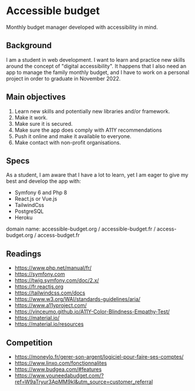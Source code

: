 # Accessible budget
Monthly budget manager developed with accessibility in mind.

## Background
I am a student in web development. I want to learn and practice new skills around the concept of "digital accessibility".
It happens that I also need an app to manage the family monthly budget,
and I have to work on a personal project in order to graduate in November 2022.

## Main objectives
1. Learn new skills and potentially new libraries and/or framework.
2. Make it work.
3. Make sure it is secured.
4. Make sure the app does comply with A11Y recommendations
5. Push it online and make it available to everyone.
6. Make contact with non-profit organisations.

## Specs
As a student, I am aware that I have a lot to learn, yet I am eager to give my best and develop the app with:
- Symfony 6 and Php 8
- React.js or Vue.js
- TailwindCss
- PostgreSQL
- Heroku

domain name: accessible-budget.org / accessible-budget.fr / access-budget.org / access-budget.fr

## Readings
- https://www.php.net/manual/fr/
- https://symfony.com
- https://twig.symfony.com/doc/2.x/
- https://fr.reactjs.org
- https://tailwindcss.com/docs
- https://www.w3.org/WAI/standards-guidelines/aria/
- https://www.a11yproject.com/
- https://vinceumo.github.io/A11Y-Color-Blindness-Empathy-Test/
- https://material.io/
- https://material.io/resources

## Competition
- https://moneylo.fr/gerer-son-argent/logiciel-pour-faire-ses-comptes/
- https://www.linxo.com/fonctionnalites
- https://www.budgea.com/#features
- https://www.youneedabudget.com/?ref=W9aTryur3ApMM9kl&utm_source=customer_referral